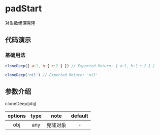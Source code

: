 # padStart

对象数组深克隆

## 代码演示

### 基础用法

```js
cloneDeep({ a:1, b:{ c:2 } }) // Expected Return: { a:1, b:{ c:2 } }

cloneDeep('nil') // Expected Return: 'nil'
```

## 参数介绍

cloneDeep(obj)

| options |  type   |        note        | default |
| :-----: | :-----: | :----------------: | :-----: |
|   obj   |  any  |     克隆对象    |    -     |
